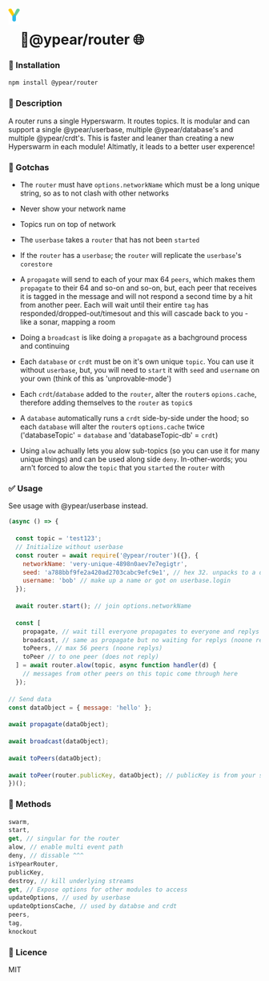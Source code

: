 # <img src="https://github.com/ypear/router/blob/main/Yjs.png" height="32" style="vertical-align:40px;"/>🍐@ypear/router 🌐


### 💾 Installation
```bash
npm install @ypear/router
```

### 👀 Description
A router runs a single Hyperswarm. It routes topics. It is modular and can support a single @ypear/userbase, multiple @ypear/database's and multiple @ypear/crdt's. This is faster and leaner than creating a new Hyperswarm in each module! Altimatly, it leads to a better user experence!

### 🤯 Gotchas

- The `router` must have `options.networkName` which must be a long unique string, so as to not clash with other networks

- Never show your network name

- Topics run on top of network

- The `userbase` takes a `router` that has not been `started`

- If the `router` has a `userbase`; the `router` will replicate the `userbase`'s `corestore`

- A `propagate` will send to each of your max 64 `peers`, which makes them `propagate` to their 64 and so-on and so-on, but, each peer that receives it is tagged in the message and will not respond a second time by a hit from another peer. Each will wait until their entire `tag` has responded/dropped-out/timesout and this will cascade back to you - like a sonar, mapping a room

- Doing a `broadcast` is like doing a `propagate` as a bachground process and continuing

- Each `database` or `crdt` must be on it's own unique `topic`. You can use it without `userbase`, but, you will need to `start` it with `seed` and `username` on your own (think of this as 'unprovable-mode')

- Each `crdt`/`database` added to the `router`, alter the `router`s `opions.cache`, therefore adding themselves to the `router` as `topic`s

- A `database` automatically runs a `crdt` side-by-side under the hood; so each `database` will alter the `router`s `options.cache` twice ('databaseTopic' = `database` and 'databaseTopic-db' = `crdt`)

- Using `alow` achually lets you alow sub-topics (so you can use it for many unique things) and can be used along side `deny`. In-other-words; you arn't forced to alow the `topic` that you `started` the `router` with


### ✅ Usage
See usage with @ypear/userbase instead.
```javascript
(async () => {

  const topic = 'test123';
  // Initialize without userbase
  const router = await require('@ypear/router')({}, {
    networkName: 'very-unique-4898n0aev7e7egigtr',
    seed: 'a788bbf9fe2a420ad2703cabc9efc9e1', // hex 32. unpacks to a determinilistic keyPair (you can get this after userbase.login)
    username: 'bob' // make up a name or got on userbase.login
  });
  
  await router.start(); // join options.networkName
  
  const [
    propagate, // wait till everyone propagates to everyone and replys done 
    broadcast, // same as propagate but no waiting for replys (noone replys)
    toPeers, // max 56 peers (noone replys)
    toPeer // to one peer (does not reply)
  ] = await router.alow(topic, async function handler(d) {
    // messages from other peers on this topic come through here
  });

// Send data
const dataObject = { message: 'hello' };

await propagate(dataObject);

await broadcast(dataObject);

await toPeers(dataObject);

await toPeer(router.publicKey, dataObject); // publicKey is from your seed
})();
```

### 🧰 Methods
```javascript
swarm,
start,
get, // singular for the router
alow, // enable multi event path
deny, // dissable ^^^
isYpearRouter,
publicKey,
destroy, // kill underlying streams
get, // Expose options for other modules to access
updateOptions, // used by userbase
updateOptionsCache, // used by databse and crdt
peers,
tag,
knockout
```

### 📜 Licence
MIT
